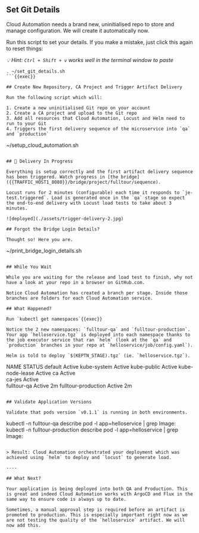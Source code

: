 ## Set Git Details

Cloud Automation needs a brand new, uninitialised repo to store and manage configuration. We will create it automatically now.

Run this script to set your details. If you make a mistake, just click this again to reset things:

*💡 Hint: `Ctrl + Shift + v` works well in the terminal window to paste*

```
. ~/set_git_details.sh
```{{exec}}

## Create New Repository, CA Project and Trigger Artifact Delivery

Run the following script which will:

1. Create a new uninitialised Git repo on your account
2. Create a CA project and upload to the Git repo
3. Add all resources that Cloud Automation, Locust and Helm need to run to your Git
4. Triggers the first delivery sequence of the microservice into `qa` and `production`

```
~/setup_cloud_automation.sh
```{{exec}}

## 🎉 Delivery In Progress

Everything is setup correctly and the first artifact delivery sequence has been triggered. Watch progress in [the bridge]({{TRAFFIC_HOST1_8080}}/bridge/project/fulltour/sequence).

Locust runs for 2 minutes (configurable) each time it responds to `je-test.triggered`. Load is generated once in the `qa` stage so expect the end-to-end delivery with Locust load tests to take about 3 minutes.

![deployed](./assets/trigger-delivery-2.jpg)

## Forgot the Bridge Login Details?

Thought so! Here you are.

```
~/print_bridge_login_details.sh
```{{exec}}
  
## While You Wait

While you are waiting for the release and load test to finish, why not have a look at your repo in a browser on GitHub.com.
  
Notice Cloud Automation has created a branch per stage. Inside those branches are folders for each Cloud Automation service.

## What Happened?

Run `kubectl get namespaces`{{exec}}

Notice the 2 new namespaces: `fulltour-qa` and `fulltour-production`. Your app `helloservice.tgz` is deployed into each namespace thanks to the job executor service that ran `helm` (look at the `qa` and `production` branches in your repo at `helloservice/job/config.yaml`).

Helm is told to deploy `$(KEPTN_STAGE).tgz` (ie. `helloservice.tgz`).

```
NAME                  STATUS
default               Active
kube-system           Active
kube-public           Active
kube-node-lease       Active 
ca                    Active  
ca-jes                Active   
fulltour-qa           Active   2m
fulltour-production   Active   2m
```

## Validate Application Versions

Validate that pods version `v0.1.1` is running in both environments.

```
kubectl -n fulltour-qa describe pod -l app=helloservice | grep Image:
kubectl -n fulltour-production describe pod -l app=helloservice | grep Image:
```{{exec}}

> Result: Cloud Automation orchestrated your deployment which was achieved using `helm` to deploy and `locust` to generate load.

----

## What Next?

Your application is being deployed into both QA and Production. This is great and indeed Cloud Automation works with ArgoCD and Flux in the same way to ensure code is always up to date.

Sometimes, a manual approval step is required before an artifact is promoted to production. This is especially important right now as we are not testing the quality of the `helloservice` artifact. We will now add this.
